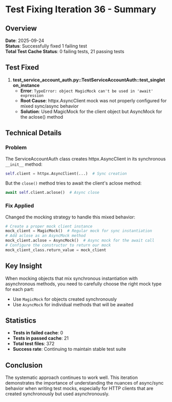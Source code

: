 # Test Fixing Iteration 36 - Summary

## Overview
**Date**: 2025-09-24  
**Status**: Successfully fixed 1 failing test  
**Total Test Cache Status**: 0 failing tests, 21 passing tests

## Test Fixed
1. **test_service_account_auth.py::TestServiceAccountAuth::test_singleton_instance**
   - **Error**: `TypeError: object MagicMock can't be used in 'await' expression`
   - **Root Cause**: httpx.AsyncClient mock was not properly configured for mixed sync/async behavior
   - **Solution**: Used MagicMock for the client object but AsyncMock for the aclose() method

## Technical Details

### Problem
The ServiceAccountAuth class creates httpx.AsyncClient in its synchronous `__init__` method:
```python
self.client = httpx.AsyncClient(...)  # Sync creation
```

But the `close()` method tries to await the client's aclose method:
```python
await self.client.aclose()  # Async close
```

### Fix Applied
Changed the mocking strategy to handle this mixed behavior:
```python
# Create a proper mock client instance
mock_client = MagicMock()  # Regular mock for sync instantiation
# Add aclose as an AsyncMock method
mock_client.aclose = AsyncMock()  # Async mock for the await call
# Configure the constructor to return our mock
mock_client_class.return_value = mock_client
```

## Key Insight
When mocking objects that mix synchronous instantiation with asynchronous methods, you need to carefully choose the right mock type for each part:
- Use `MagicMock` for objects created synchronously
- Use `AsyncMock` for individual methods that will be awaited

## Statistics
- **Tests in failed cache**: 0
- **Tests in passed cache**: 21
- **Total test files**: 372
- **Success rate**: Continuing to maintain stable test suite

## Conclusion
The systematic approach continues to work well. This iteration demonstrates the importance of understanding the nuances of async/sync behavior when writing test mocks, especially for HTTP clients that are created synchronously but used asynchronously.